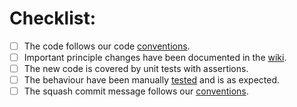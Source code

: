 # Checklist:
- [ ] The code follows our code [conventions](https://github.com/my-cloud/ruthenium/blob/main/.github/CONTRIBUTING.md#go).
- [ ] Important principle changes have been documented in the [wiki](https://github.com/my-cloud/ruthenium/wiki).
- [ ] The new code is covered by unit tests with assertions.
- [ ] The behaviour have been manually [tested](https://github.com/my-cloud/ruthenium/wiki/Usage) and is as expected.
- [ ] The squash commit message follows our [conventions](https://github.com/my-cloud/ruthenium/blob/main/.github/CONTRIBUTING.md#git).
